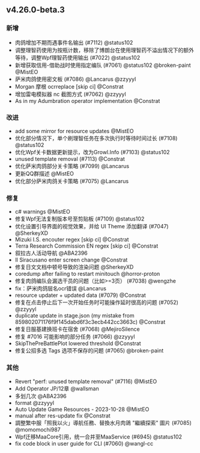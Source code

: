 ## v4.26.0-beta.3

### 新增

- 肉鸽增加不期而遇事件名输出 (#7112) @status102
- 调整理智药使用为按瓶计数，移除了博朗台在使用理智药不溢出情况下的额外等待，调整Wpf理智药使用输出 (#7022) @status102
- 新增获取信用-借助战时使用指定编队 (#7061) @status102 @broken-paint @MistEO
- 萨米肉鸽使用密文板  (#7086) @Lancarus @zzyyyl
- Morgan 摩根 ocrreplace [skip ci] @Constrat
- 增加雷电模拟器 nc 截图方式 (#7062) @zzyyyl
- As in my Adumbration operator implementation @Constrat

### 改进

- add some mirror for resource updates @MistEO
- 优化部分情况下，单个刷理智任务在多次执行时等待时间过长 (#7108) @status102
- 优化Wpf关卡数据更新提示，改为Growl.Info (#7103) @status102
- unused template removal (#7113) @Constrat
- 优化萨米肉鸽部分关卡策略 (#7099) @Lancarus
- 更新QQ群描述 @MistEO
- 优化部分萨米肉鸽关卡策略 (#7075) @Lancarus

### 修复

- c# warnings @MistEO
- 修复Wpf无法复制版本号至剪贴板 (#7109) @status102
- 优化设置引导界面的视觉效果，并给 UI Theme 添加翻译 (#7047) @SherkeyXD
- Mizuki I.S. encouter regex [skip ci] @Constrat
- Terra Research Commission EN regex [skip ci] @Constrat
- 叙拉古人活动导航 @ABA2396
- Il Siracusano enter screen change @Constrat
- 修复日文文档中顿号导致的渲染问题 @SherkeyXD
- coredump after failing to restart minitouch @horror-proton
- 修复肉鸽编队会漏选干员的问题（比如>=3页） (#7038) @wengzhe
- fix：萨米肉鸽层名ocr错误 @Lancarus
- resource updater + updated data (#7079) @Constrat
- 修复在点击停止后下一次开始任务时可能操作延时很高的问题 (#7052) @zzyyyl
- duplicate update in stage.json (my mistake from 859802071176f9f145dabd6f3c3ecb442cc3663c) @Constrat
- 修复日服基建换班卡在宿舍 (#7068) @MejiroSilence
- 修复 #7016 可能影响的部分任务 (#7066) @zzyyyl
- SkipThePreBattlePlot lowered threshold @Constrat
- 修复公招多选 Tags 选项不保存的问题 (#7065) @broken-paint

### 其他

- Revert "perf: unused template removal" (#7116) @MistEO
- Add Operator JP/12章 @wallsman
- 多划几次 @ABA2396
- format @zzyyyl
- Auto Update Game Resources - 2023-10-28 @MistEO
- manual after res-update fix @Constrat
- 調整繁中服「照我以火」導航任務、替換水月肉鴿 "繼續探索" 圖片 (#7085) @momomochi987
- Wpf迁移MaaCore引用，统一合并至MaaService (#6945) @status102
- fix code block in user guide for CLI (#7060) @wangl-cc
